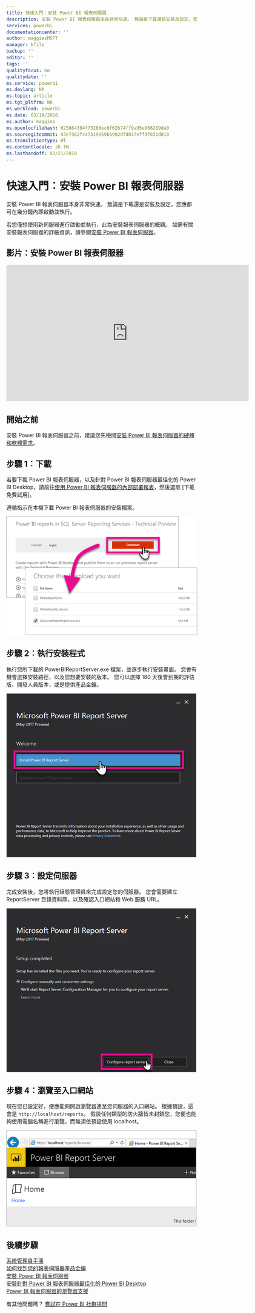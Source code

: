```yaml
---
title: 快速入門︰安裝 Power BI 報表伺服器
description: 安裝 Power BI 報表伺服器本身非常快速。 無論是下載還是安裝及設定，您應都可在幾分鐘內即啟動並執行。
services: powerbi
documentationcenter: ''
author: maggiesMSFT
manager: kfile
backup: ''
editor: ''
tags: ''
qualityfocus: no
qualitydate: ''
ms.service: powerbi
ms.devlang: NA
ms.topic: article
ms.tgt_pltfrm: NA
ms.workload: powerbi
ms.date: 03/19/2018
ms.author: maggies
ms.openlocfilehash: 625864384f73260ec0f62b74ff9a95e966289da0
ms.sourcegitcommit: 93e7362fc47319959b6992dfd037effdf831d010
ms.translationtype: HT
ms.contentlocale: zh-TW
ms.lasthandoff: 03/21/2018
---
```

# <a name="quickstart-install-power-bi-report-server"></a>快速入門︰安裝 Power BI 報表伺服器
安裝 Power BI 報表伺服器本身非常快速。 無論是下載還是安裝及設定，您應都可在幾分鐘內即啟動並執行。

若您僅想使用新伺服器進行啟動並執行，此為安裝報表伺服器的概觀。 如需有關安裝報表伺服器的詳細資訊，請參閱[安裝 Power BI 報表伺服器](install-report-server.md)。

## <a name="video-install-power-bi-report-server"></a>影片：安裝 Power BI 報表伺服器

<iframe width="640" height="360" src="https://www.youtube.com/embed/zacaEb9A4F0?showinfo=0" frameborder="0" allowfullscreen></iframe>

## <a name="before-you-begin"></a>開始之前
安裝 Power BI 報表伺服器之前，建議您先檢閱[安裝 Power BI 報表伺服器的硬體和軟體需求](system-requirements.md)。

## <a name="step-1-download"></a>步驟 1︰下載

若要下載 Power BI 報表伺服器，以及針對 Power BI 報表伺服器最佳化的 Power BI Desktop，請前往[使用 Power BI 報表伺服器的內部部署報表](https://powerbi.microsoft.com/report-server/)，然後選取 [下載免費試用]。

遵循指示在本機下載 Power BI 報表伺服器的安裝檔案。 

![下載 Power BI 報表伺服器](media/quickstart-install-report-server/download-pbireportserver.png)

## <a name="step-2-run-installer"></a>步驟 2︰執行安裝程式
執行您所下載的 PowerBIReportServer.exe 檔案，並逐步執行安裝畫面。 您會有機會選擇安裝路徑，以及您想要安裝的版本。 您可以選擇 180 天後會到期的評估版、開發人員版本，或是提供產品金鑰。

![安裝 Power BI 報表伺服器](media/quickstart-install-report-server/pbireportserver-install.png)

## <a name="step-3-configure-the-server"></a>步驟 3︰設定伺服器
完成安裝後，您將執行組態管理員來完成設定您的伺服器。 您會需要建立 ReportServer 目錄資料庫，以及確認入口網站和 Web 服務 URL。

![設定 Power BI 報表伺服器](media/quickstart-install-report-server/pbireportserver-configure.png)

## <a name="step-4-browse-to-web-portal"></a>步驟 4︰瀏覽至入口網站
現在您已設定好，便應能夠開啟瀏覽器連至您伺服器的入口網站。 根據預設，這會是 `http://localhost/reports`。 假設任何類型的防火牆皆未封鎖您，您便也能夠使用電腦名稱進行瀏覽，而無須依預設使用 localhost。

![Power BI 報表伺服器入口網站](media/quickstart-install-report-server/web-portal.png)

## <a name="next-steps"></a>後續步驟
[系統管理員手冊](admin-handbook-overview.md)  
[如何找到您的報表伺服器產品金鑰](find-product-key.md)  
[安裝 Power BI 報表伺服器](install-report-server.md)  
[安裝針對 Power BI 報表伺服器最佳化的 Power BI Desktop](install-powerbi-desktop.md)  
[Power BI 報表伺服器的瀏覽器支援](browser-support.md)

有其他問題嗎？ [嘗試在 Power BI 社群提問](https://community.powerbi.com/)


